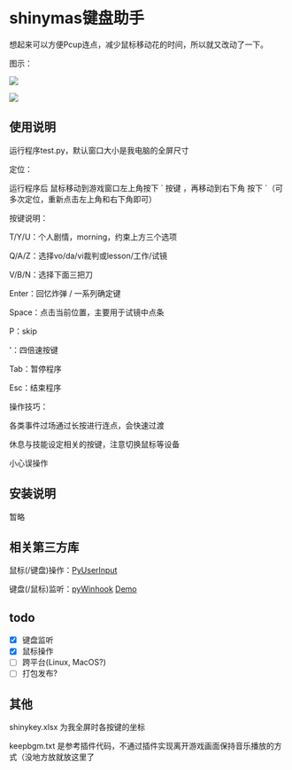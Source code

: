 # shinymas键盘助手

想起来可以方便Pcup连点，减少鼠标移动花的时间，所以就又改动了一下。

图示：

![]( https://tmn07.com/sk1.jpg )

![]( https://tmn07.com/sk2.jpg )

## 使用说明

运行程序test.py，默认窗口大小是我电脑的全屏尺寸

定位：

运行程序后 鼠标移动到游戏窗口左上角按下 \` 按键 ，再移动到右下角 按下 \`（可多次定位，重新点击左上角和右下角即可）

按键说明：

T/Y/U：个人剧情，morning，约束上方三个选项

Q/A/Z：选择vo/da/vi裁判或lesson/工作/试镜

V/B/N：选择下面三把刀

Enter：回忆炸弹 / 一系列确定键

Space：点击当前位置，主要用于试镜中点条

P：skip

'：四倍速按键

Tab：暂停程序

Esc：结束程序

操作技巧：

各类事件过场通过长按进行连点，会快速过渡

休息与技能设定相关的按键，注意切换鼠标等设备

小心误操作

## 安装说明

暂略

## 相关第三方库

鼠标(/键盘)操作：[PyUserInput](https://github.com/PyUserInput/PyUserInput)

键盘(/鼠标)监听：[pyWinhook](https://github.com/Tungsteno74/pyWinhook) [Demo](https://github.com/Tungsteno74/pyWinhook/blob/master/pyWinhook/example.py)

## todo
- [x] 键盘监听
- [x] 鼠标操作
- [ ] 跨平台(Linux, MacOS?)
- [ ] 打包发布?

## 其他

shinykey.xlsx 为我全屏时各按键的坐标

keepbgm.txt 是参考插件代码，不通过插件实现离开游戏画面保持音乐播放的方式（没地方放就放这里了
